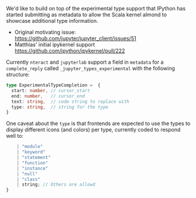 We'd like to build on top of the experimental type support that IPython has started submitting as metadata to allow the Scala kernel almond to showcase additional type information.

* Original motivating issue: https://github.com/jupyter/jupyter_client/issues/51
* Matthias' initial ipykernel support https://github.com/ipython/ipykernel/pull/222


Currently `nteract` and `jupyterlab` support a field in `metadata` for a `complete_reply` called `_jupyter_types_experimental` with the following structure:

```ts
type ExperimentalTypeCompletion =  {
  start: number, // cursor_start
  end: number,   // cursor_end
  text: string,  // code string to replace with
  type: string,  // string for the type
}
```

One caveat about the `type` is that frontends are expected to use the types to display different icons (and colors) per type, currently coded to respond well to:

```ts
    | "module"
    | "keyword"
    | "statement"
    | "function"
    | "instance"
    | "null"
    | "class"
    | string; // Others are allowd
}
```
